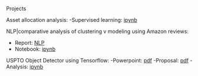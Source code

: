 Projects

Asset allocation analysis: 
-Supervised learning: [ipynb](https://github.com/blazecolby/Thinkful/blob/master/Unit%203.%20Deeper%20into%20Supervised%20Learning/Capstone/AssetAllocation.ipynb)

NLP|comparative analysis of clustering v modeling using Amazon reviews:
- Report: [NLP](https://github.com/blazecolby/Thinkful/blob/master/Unit%204.%20Unsupervised%20Learning/Capstone/capstone_report.pdf)
- Notebook: [ipynb](https://github.com/blazecolby/Thinkful/blob/master/Unit%204.%20Unsupervised%20Learning/Capstone/Unsupervised_Learning_Capstone.ipynb)

USPTO Object Detector using Tensorflow: 
-Powerpoint: [pdf](https://github.com/blazecolby/Thinkful/blob/master/Unit%207.%20Final%20Capstone/USPTO%20Object%20Detection.pdf)
-Proposal: [pdf](https://github.com/blazecolby/Thinkful/blob/master/Unit%207.%20Final%20Capstone/uspto_proposal.pdf)
-Analysis: [ipynb](https://github.com/blazecolby/Thinkful/blob/master/Unit%207.%20Final%20Capstone/uspto_analysis.ipynb)
